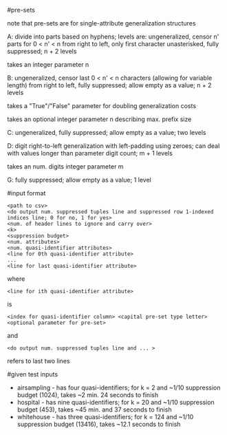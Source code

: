 #pre-sets

note that pre-sets are for single-attribute generalization structures

A: divide into parts based on hyphens; levels are: 
   ungeneralized, censor n' parts for 0 < n' < n from right to left, 
   only first character unasterisked, fully suppressed; 
   n + 2 levels

takes an integer parameter n

B: ungeneralized, censor last 0 < n' < n characters 
   (allowing for variable length) from right to left, 
   fully suppressed; allow empty as a value; 
   n + 2 levels

takes a "True"/"False" parameter for doubling generalization costs

takes an optional integer parameter n describing max. prefix size

C: ungeneralized, fully suppressed; allow empty as a value; 
   two levels

D: digit right-to-left generalization with left-padding using zeroes; can deal with values longer than parameter digit count; m + 1 levels

   takes an num. digits integer parameter m

G: fully suppressed; allow empty as a value; 1 level

#input format

    <path to csv>
    <do output num. suppressed tuples line and suppressed row 1-indexed indices line; 0 for no, 1 for yes>
    <num. of header lines to ignore and carry over>
    <k>
    <suppression budget>
    <num. attributes>
    <num. quasi-identifier attributes>
    <line for 0th quasi-identifier attribute>
    ...
    <line for last quasi-identifier attribute>

where

    <line for ith quasi-identifier attribute>

is

    <index for quasi-identifier column> <capital pre-set type letter> <optional parameter for pre-set>

and

    <do output num. suppressed tuples line and ... >

refers to last two lines

#given test inputs

* airsampling - has four quasi-identifiers; for k = 2 and ~1/10 suppression budget (1024), takes ~2 min. 24 seconds to finish
* hospital - has nine quasi-identifiers; for k = 20 and ~1/10 suppression budget (453), takes ~45 min. and 37 seconds to finish 
* whitehouse - has three quasi-identifiers; for k = 124 and ~1/10 suppression budget (13416), takes ~12.1 seconds to finish
